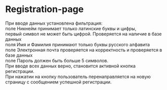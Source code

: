 # Registration-page
При вводе данных установлена фильтрация:<br>
		поле Никнейм принимает только латинские буквы и цифры,<br>
		первый символ не может быть цифрой. Проверяется на наличие в базе данных<br>
		поля Имя и Фамилия принимают только буквы русского алфавита<br>
		поле Электронная почта проверяется на корректность и проверяется в базе данных<br>
		поле Пароль должен быть больше 5 символов.<br>
При вводе всех данных верно, становится активной кнопка регистрации.<br>
При нажатии на кнопку пользователь перенаправляется на новую страницу с сообщением успешной регистрации.
